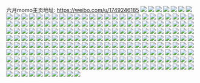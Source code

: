 六月momo主页地址: https://weibo.com/u/1749246185 
![](https://wx4.sinaimg.cn/mw2000/684360e9gy1h94th6ki63j20u014fk3t.jpg) 
![](https://wx4.sinaimg.cn/mw2000/684360e9gy1h94muqck9oj20u01497dv.jpg) 
![](https://wx4.sinaimg.cn/mw2000/684360e9gy1h94muxze65j20u014bwqw.jpg) 
![](https://wx4.sinaimg.cn/mw2000/684360e9gy1h94muzlrvxj20u0140qd7.jpg) 
![](https://wx4.sinaimg.cn/mw2000/684360e9gy1h94mur9whij20u0140gtp.jpg) 
![](https://wx4.sinaimg.cn/mw2000/684360e9gy1h94ot22vmfj20u0140n54.jpg) 
![](https://wx4.sinaimg.cn/mw2000/684360e9gy1h94osek520j20u0140dnt.jpg) 
![](https://wx4.sinaimg.cn/mw2000/684360e9gy1h94murwv0tj20u00u0441.jpg) 
![](https://wx4.sinaimg.cn/mw2000/684360e9gy1h94ovriw5fj20u0140aet.jpg) 
![](https://wx4.sinaimg.cn/mw2000/684360e9gy1h94musp4iaj20u0140tg5.jpg) 
![](https://wx4.sinaimg.cn/mw2000/684360e9gy1h94mutohkkj20u0140drd.jpg) 
![](https://wx4.sinaimg.cn/mw2000/684360e9gy1h94muvos67j20u0140aj9.jpg) 
![](https://wx4.sinaimg.cn/mw2000/684360e9gy1h8tcctwzuyj21xt2l3npe.jpg) 
![](https://wx4.sinaimg.cn/mw2000/684360e9gy1h8k0iprblcj20u0140ag9.jpg) 
![](https://wx4.sinaimg.cn/mw2000/684360e9gy1h8k0iozw99j20u0140tie.jpg) 
![](https://wx4.sinaimg.cn/mw2000/684360e9gy1h8k0iqtfkmj20u0140k02.jpg) 
![](https://wx4.sinaimg.cn/mw2000/684360e9gy1h8k0irmfv9j20u014045g.jpg) 
![](https://wx4.sinaimg.cn/mw2000/684360e9gy1h8k0isxw9cj20u0140jxs.jpg) 
![](https://wx4.sinaimg.cn/mw2000/684360e9gy1h8k0iu2d3dj20u014047t.jpg) 
![](https://wx4.sinaimg.cn/mw2000/684360e9gy1h8fch5129jj22c0340kjl.jpg) 
![](https://wx4.sinaimg.cn/mw2000/684360e9gy1h8fch7a126j22c0340qv5.jpg) 
![](https://wx4.sinaimg.cn/mw2000/684360e9gy1h8fch92xdxj22c0340u0x.jpg) 
![](https://wx4.sinaimg.cn/mw2000/684360e9gy1h8fchxr3qwj22c0340kjn.jpg) 
![](https://wx4.sinaimg.cn/mw2000/684360e9gy1h861h18b71j20u0140wjt.jpg) 
![](https://wx4.sinaimg.cn/mw2000/684360e9gy1h861h24g2oj20u0140jzm.jpg) 
![](https://wx4.sinaimg.cn/mw2000/684360e9gy1h861h36mz3j20u0140k0a.jpg) 
![](https://wx4.sinaimg.cn/mw2000/684360e9gy1h861h3wau0j20u0140n37.jpg) 
![](https://wx4.sinaimg.cn/mw2000/684360e9gy1h861h4lusaj20u0140dn3.jpg) 
![](https://wx4.sinaimg.cn/mw2000/684360e9gy1h861h5d2ewj20u0140n2i.jpg) 
![](https://wx4.sinaimg.cn/mw2000/684360e9gy1h861h0fsqpj20u0140ai4.jpg) 
![](https://wx4.sinaimg.cn/mw2000/684360e9gy1h861h69ql3j21400u0tik.jpg) 
![](https://wx4.sinaimg.cn/mw2000/684360e9gy1h861h706sfj20u0140age.jpg) 
![](https://wx4.sinaimg.cn/mw2000/684360e9gy1h7wm7ldsvxj20u014045w.jpg) 
![](https://wx4.sinaimg.cn/mw2000/684360e9gy1h7wm7ni9fuj20u0140n3k.jpg) 
![](https://wx4.sinaimg.cn/mw2000/684360e9gy1h7vs2ado8vj23402c0kjl.jpg) 
![](https://wx4.sinaimg.cn/mw2000/684360e9gy1h7vs2cfda9j21k0160qse.jpg) 
![](https://wx4.sinaimg.cn/mw2000/684360e9gy1h7vs2h0gphj23402c0npd.jpg) 
![](https://wx4.sinaimg.cn/mw2000/684360e9gy1h7f7tgwvbbj20u014046o.jpg) 
![](https://wx4.sinaimg.cn/mw2000/684360e9gy1h7f7ti2rowj20u01hc43p.jpg) 
![](https://wx4.sinaimg.cn/mw2000/684360e9gy1h7f7tftd2fj20u0140am8.jpg) 
![](https://wx4.sinaimg.cn/mw2000/684360e9gy1h7f7tj5pm9j20u0141afb.jpg) 
![](https://wx4.sinaimg.cn/mw2000/684360e9gy1h7bryy90yjj20u014hk0m.jpg) 
![](https://wx4.sinaimg.cn/mw2000/684360e9gy1h7brywjzb6j20u0140tca.jpg) 
![](https://wx4.sinaimg.cn/mw2000/684360e9gy1h7bryzgueej20u0140tij.jpg) 
![](https://wx4.sinaimg.cn/mw2000/684360e9gy1h77fo21dtaj21ek31eqv6.jpg) 
![](https://wx4.sinaimg.cn/mw2000/684360e9gy1h77fs2i5aij22c0340hdt.jpg) 
![](https://wx4.sinaimg.cn/mw2000/684360e9gy1h77fr2ocytj22jp3ecx6q.jpg) 
![](https://wx4.sinaimg.cn/mw2000/684360e9gy1h77fnjxm3wj22c0340qv5.jpg) 
![](https://wx4.sinaimg.cn/mw2000/684360e9gy1h77g2th0p6j22dc35sb2a.jpg) 
![](https://wx4.sinaimg.cn/mw2000/684360e9gy1h77g2qkswfj22c0340u0x.jpg) 
![](https://wx4.sinaimg.cn/mw2000/684360e9gy1h70dyt3zvej20u0140mz0.jpg) 
![](https://wx4.sinaimg.cn/mw2000/684360e9gy1h70dyxxcurj20u0140126.jpg) 
![](https://wx4.sinaimg.cn/mw2000/684360e9gy1h70dyprm1oj20u0140q8l.jpg) 
![](https://wx4.sinaimg.cn/mw2000/684360e9gy1h70dz11f0mj20u0140jyu.jpg) 
![](https://wx4.sinaimg.cn/mw2000/684360e9gy1h6ycum10odj23402c0qv7.jpg) 
![](https://wx4.sinaimg.cn/mw2000/684360e9gy1h6ycuo1dpcj22c0340u0x.jpg) 
![](https://wx4.sinaimg.cn/mw2000/684360e9gy1h6ycuppz70j22c0340npd.jpg) 
![](https://wx4.sinaimg.cn/mw2000/684360e9gy1h6ycuj27wij22c0340u0x.jpg) 
![](https://wx4.sinaimg.cn/mw2000/684360e9gy1h6wyqjnepuj20zg10ygw8.jpg) 
![](https://wx4.sinaimg.cn/mw2000/684360e9ly1h6vhagzl9lj20u0140n6r.jpg) 
![](https://wx4.sinaimg.cn/mw2000/684360e9ly1h6vhai4xcdj20u0140aeb.jpg) 
![](https://wx4.sinaimg.cn/mw2000/684360e9ly1h6vhaiz4kkj20u0140af3.jpg) 
![](https://wx4.sinaimg.cn/mw2000/684360e9ly1h6vhaky5zyj20u0140goi.jpg) 
![](https://wx4.sinaimg.cn/mw2000/684360e9ly1h6vhajx0pfj20u0140wmu.jpg) 
![](https://wx4.sinaimg.cn/mw2000/684360e9ly1h6vhalta8yj20u0140n07.jpg) 
![](https://wx4.sinaimg.cn/mw2000/684360e9ly1h6vhangd00j20u0140taz.jpg) 
![](https://wx4.sinaimg.cn/mw2000/684360e9ly1h6vhao5vv3j20u0140wf4.jpg) 
![](https://wx4.sinaimg.cn/mw2000/684360e9ly1h6tcn3fok0j20u01t0gqp.jpg) 
![](https://wx4.sinaimg.cn/mw2000/684360e9ly1h6tcn48h2bj20u01bnn61.jpg) 
![](https://wx4.sinaimg.cn/mw2000/684360e9ly1h6tcn4zywfj20u01bn76e.jpg) 
![](https://wx4.sinaimg.cn/mw2000/684360e9ly1h6tcn25afhj20u01bnwhg.jpg) 
![](https://wx4.sinaimg.cn/mw2000/684360e9ly1h6sin3atoxj22b232p1kz.jpg) 
![](https://wx4.sinaimg.cn/mw2000/684360e9ly1h6sinfar77j21cz2y3u0x.jpg) 
![](https://wx4.sinaimg.cn/mw2000/684360e9ly1h6sin1emhlj211u1krdx5.jpg) 
![](https://wx4.sinaimg.cn/mw2000/684360e9ly1h6simrwkfkj21uy2h9k1i.jpg) 
![](https://wx4.sinaimg.cn/mw2000/684360e9ly1h6sio0uvjej22bz340hdy.jpg) 
![](https://wx4.sinaimg.cn/mw2000/684360e9ly1h6sinacm7tj22b232pe82.jpg) 
![](https://wx4.sinaimg.cn/mw2000/684360e9ly1h6sin0r701j22bz340zrh.jpg) 
![](https://wx4.sinaimg.cn/mw2000/684360e9ly1h6siopvy3lj22952x9e83.jpg) 
![](https://wx4.sinaimg.cn/mw2000/684360e9ly1h6sioj67b4j227k4ex1l1.jpg) 
![](https://wx4.sinaimg.cn/mw2000/684360e9ly1h6sino8697j22bz340kjn.jpg) 
![](https://wx4.sinaimg.cn/mw2000/684360e9ly1h6sio35rk0j22952x9e82.jpg) 
![](https://wx4.sinaimg.cn/mw2000/684360e9ly1h6siolv2w7j22952x9x6p.jpg) 
![](https://wx4.sinaimg.cn/mw2000/684360e9ly1h6rdklh0rbj230726y7wk.jpg) 
![](https://wx4.sinaimg.cn/mw2000/684360e9ly1h6rdkpl3m3j22952x9b2b.jpg) 
![](https://wx4.sinaimg.cn/mw2000/684360e9ly1h6rdknaz9ej22952x9hdu.jpg) 
![](https://wx4.sinaimg.cn/mw2000/684360e9ly1h6rdlflelwj22c0340npd.jpg) 
![](https://wx4.sinaimg.cn/mw2000/684360e9ly1h6rdlgfr01j20u0140aj0.jpg) 
![](https://wx4.sinaimg.cn/mw2000/684360e9ly1h6rdl0yualj22c01r0npg.jpg) 
![](https://wx4.sinaimg.cn/mw2000/684360e9ly1h6rdkrqr2gj20ur18s1kx.jpg) 
![](https://wx4.sinaimg.cn/mw2000/684360e9ly1h6rdkhnplmj22c0340kjo.jpg) 
![](https://wx4.sinaimg.cn/mw2000/684360e9ly1h6rdlhe1ltj22c02c0npd.jpg) 
![](https://wx4.sinaimg.cn/mw2000/684360e9gy1h6j7505vrgj20u01407dd.jpg) 
![](https://wx4.sinaimg.cn/mw2000/684360e9gy1h6j750rhzuj20u0140aen.jpg) 
![](https://wx4.sinaimg.cn/mw2000/684360e9gy1h6j751hw77j20u0140qd3.jpg) 
![](https://wx4.sinaimg.cn/mw2000/684360e9gy1h6j752hrsxj20u0140139.jpg) 
![](https://wx4.sinaimg.cn/mw2000/684360e9gy1h6j74yz8p1j20w40u00yg.jpg) 
![](https://wx4.sinaimg.cn/mw2000/684360e9gy1h6j753s1vaj20u0140gtz.jpg) 
![](https://wx4.sinaimg.cn/mw2000/684360e9gy1h6j7536xogj20u01407bj.jpg) 
![](https://wx4.sinaimg.cn/mw2000/684360e9gy1h6j77e2exkj20u01400u0.jpg) 
![](https://wx4.sinaimg.cn/mw2000/684360e9gy1h6j77czu7nj20u0140n2i.jpg) 
![](https://wx4.sinaimg.cn/mw2000/684360e9gy1h66ipnnistj20u0140gqi.jpg) 
![](https://wx4.sinaimg.cn/mw2000/684360e9gy1h66iplxm3gj20u014010o.jpg) 
![](https://wx4.sinaimg.cn/mw2000/684360e9gy1h66ippkx71j20u01400ym.jpg) 
![](https://wx4.sinaimg.cn/mw2000/684360e9gy1h66ipre2imj20u0140wjw.jpg) 
![](https://wx4.sinaimg.cn/mw2000/684360e9gy1h66ipka6grj20u0140adt.jpg) 
![](https://wx4.sinaimg.cn/mw2000/684360e9gy1h66iptp4d3j20u0140wmw.jpg) 
![](https://wx4.sinaimg.cn/mw2000/684360e9gy1h66ipuz1hej20u0140wl0.jpg) 
![](https://wx4.sinaimg.cn/mw2000/684360e9gy1h66ipvvr7yj20u0140aax.jpg) 
![](https://wx4.sinaimg.cn/mw2000/684360e9gy1h66ipx96g4j20u0140n08.jpg) 
![](https://wx4.sinaimg.cn/mw2000/684360e9gy1h66iq1uapwj20u014077u.jpg) 
![](https://wx4.sinaimg.cn/mw2000/684360e9gy1h62le578oij20u0190q7a.jpg) 
![](https://wx4.sinaimg.cn/mw2000/684360e9gy1h62le631jxj20u0190dj3.jpg) 
![](https://wx4.sinaimg.cn/mw2000/684360e9gy1h62ldsm9r8j20u0190gpq.jpg) 
![](https://wx4.sinaimg.cn/mw2000/684360e9gy1h60ou2sxu0j20u01400u1.jpg) 
![](https://wx4.sinaimg.cn/mw2000/684360e9gy1h60ou1wzamj20u0140tb2.jpg) 
![](https://wx4.sinaimg.cn/mw2000/684360e9gy1h60ou0wfs8j20u014040h.jpg) 
![](https://wx4.sinaimg.cn/mw2000/684360e9gy1h5yao4cohcj219h0u049i.jpg) 
![](https://wx4.sinaimg.cn/mw2000/684360e9gy1h5yao5bdphj20u01907dt.jpg) 
![](https://wx4.sinaimg.cn/mw2000/684360e9gy1h5yao6rwiej20u01907ka.jpg) 
![](https://wx4.sinaimg.cn/mw2000/684360e9gy1h5yapexqhsj20u0190tco.jpg) 
![](https://wx4.sinaimg.cn/mw2000/684360e9gy1h5yao7o5xaj21900u0tc2.jpg) 
![](https://wx4.sinaimg.cn/mw2000/684360e9gy1h5yapfpvmtj20u019013a.jpg) 
![](https://wx4.sinaimg.cn/mw2000/684360e9gy1h5yapgk6e9j20u0190ajw.jpg) 
![](https://wx4.sinaimg.cn/mw2000/684360e9gy1h5yapdz0g2j21900u00yh.jpg) 
![](https://wx4.sinaimg.cn/mw2000/684360e9gy1h5yapheycej20u0190tks.jpg) 
![](https://wx4.sinaimg.cn/mw2000/684360e9gy1h5yapi8haaj20u019012m.jpg) 
![](https://wx4.sinaimg.cn/mw2000/684360e9gy1h5nz7xtwnxj20u0140grc.jpg) 
![](https://wx4.sinaimg.cn/mw2000/684360e9gy1h5nz7p0qw0j20u0140ter.jpg) 
![](https://wx4.sinaimg.cn/mw2000/684360e9gy1h5nz7r5dc7j21400u046q.jpg) 
![](https://wx4.sinaimg.cn/mw2000/684360e9gy1h5nz7m4aopj20u0140tfh.jpg) 
![](https://wx4.sinaimg.cn/mw2000/684360e9gy1h5nz7tetdkj20u014048q.jpg) 
![](https://wx4.sinaimg.cn/mw2000/684360e9gy1h5nz7s0w9pj21400u0gsr.jpg) 
![](https://wx4.sinaimg.cn/mw2000/684360e9gy1h5nz7un4izj20u0140grt.jpg) 
![](https://wx4.sinaimg.cn/mw2000/684360e9gy1h5nz7wlvgkj21400u0dlw.jpg) 
![](https://wx4.sinaimg.cn/mw2000/684360e9gy1h5nz7pu863j20u0140gqq.jpg) 
![](https://wx4.sinaimg.cn/mw2000/684360e9gy1h5nz7o564zj20u0140n6d.jpg) 
![](https://wx4.sinaimg.cn/mw2000/684360e9gy1h5nz7mpulej20u01400yf.jpg) 
![](https://wx4.sinaimg.cn/mw2000/684360e9gy1h5lnstfo7wj23402c04qr.jpg) 
![](https://wx4.sinaimg.cn/mw2000/684360e9gy1h5lnsut139j22c0340u0y.jpg) 
![](https://wx4.sinaimg.cn/mw2000/684360e9gy1h5lnsw85wij22c0340kjm.jpg) 
![](https://wx4.sinaimg.cn/mw2000/684360e9gy1h5lnsxwo6jj22c0340u0y.jpg) 
![](https://wx4.sinaimg.cn/mw2000/684360e9gy1h5fioln2xej20tv0szdks.jpg) 
![](https://wx4.sinaimg.cn/mw2000/684360e9gy1h4vrr6vdbzj22c0340qv6.jpg) 
![](https://wx4.sinaimg.cn/mw2000/684360e9gy1h4vrr4x022j22c033yb2b.jpg) 
![](https://wx4.sinaimg.cn/mw2000/684360e9gy1h4vrrdidq0j22c0340e82.jpg) 
![](https://wx4.sinaimg.cn/mw2000/684360e9gy1h4vrr1bamej22c0340x6q.jpg) 
![](https://wx4.sinaimg.cn/mw2000/684360e9gy1h4vrrgzk00j21kw2dc4qq.jpg) 
![](https://wx4.sinaimg.cn/mw2000/684360e9gy1h4vrr8ro0oj22c03404qq.jpg) 
![](https://wx4.sinaimg.cn/mw2000/684360e9gy1h4vrres40jj22c0340hdu.jpg) 
![](https://wx4.sinaimg.cn/mw2000/684360e9gy1h4vrra1n3dj22c03404qq.jpg) 
![](https://wx4.sinaimg.cn/mw2000/684360e9gy1h4vrrbt778j22c03404qr.jpg) 
![](https://wx4.sinaimg.cn/mw2000/684360e9gy1h4vrri4kfij22c03407wi.jpg) 
![](https://wx4.sinaimg.cn/mw2000/684360e9gy1h4vrrjkxwrj22c0340qv6.jpg) 
![](https://wx4.sinaimg.cn/mw2000/684360e9gy1h4vrrl06dzj22c0340qv6.jpg) 
![](https://wx4.sinaimg.cn/mw2000/684360e9gy1h4r7efvzebj20yi1fm7rz.jpg) 
![](https://wx4.sinaimg.cn/mw2000/684360e9gy1h4pgxjz5ttj22c0340npf.jpg) 
![](https://wx4.sinaimg.cn/mw2000/684360e9gy1h4pgxi2mebj22c0340e82.jpg) 
![](https://wx4.sinaimg.cn/mw2000/684360e9gy1h4pgxgbl24j22c03407wj.jpg) 
![](https://wx4.sinaimg.cn/mw2000/684360e9gy1h4lhqxrwg4j20u00u0793.jpg) 
![](https://wx4.sinaimg.cn/mw2000/684360e9gy1h4euruk1v1j20u0180k0f.jpg) 
![](https://wx4.sinaimg.cn/mw2000/684360e9gy1h4eurtlg6gj20u00u046s.jpg) 
![](https://wx4.sinaimg.cn/mw2000/684360e9gy1h4eurvncsnj20u01ab11q.jpg) 
![](https://wx4.sinaimg.cn/mw2000/684360e9gy1h4eurwg8n9j20u0140n5g.jpg) 
![](https://wx4.sinaimg.cn/mw2000/684360e9gy1h4eurx5fxcj20u014011f.jpg) 
![](https://wx4.sinaimg.cn/mw2000/684360e9gy1h4eurstzbjj20u01hcdpi.jpg) 
![](https://wx4.sinaimg.cn/mw2000/684360e9gy1h41v3sb7frj20u01sw7ji.jpg) 
![](https://wx4.sinaimg.cn/mw2000/684360e9gy1h41v3tk8d3j20u013zakt.jpg) 
![](https://wx4.sinaimg.cn/mw2000/684360e9gy1h41v3qxi1lj20u01sw7jk.jpg) 
![](https://wx4.sinaimg.cn/mw2000/684360e9gy1h41v3wj4t7j20u01sw7ki.jpg) 
![](https://wx4.sinaimg.cn/mw2000/684360e9gy1h4160b2ckkj20u0191wmy.jpg) 
![](https://wx4.sinaimg.cn/mw2000/684360e9gy1h41607lf0ej20u0140te2.jpg) 
![](https://wx4.sinaimg.cn/mw2000/684360e9gy1h41606po5xj20u0190110.jpg) 
![](https://wx4.sinaimg.cn/mw2000/684360e9gy1h4160st2awj20u0190wq5.jpg) 
![](https://wx4.sinaimg.cn/mw2000/684360e9gy1h41604krmwj20u0190n7k.jpg) 
![](https://wx4.sinaimg.cn/mw2000/684360e9gy1h41625ivzej20u0190aj3.jpg) 
![](https://wx4.sinaimg.cn/mw2000/684360e9gy1h3wb6d290jj20u011ojzy.jpg) 
![](https://wx4.sinaimg.cn/mw2000/684360e9gy1h3wb6cg62lj20u0140guu.jpg) 
![](https://wx4.sinaimg.cn/mw2000/684360e9gy1h3wb6dtrw7j20u0140jyx.jpg) 
![](https://wx4.sinaimg.cn/mw2000/684360e9gy1h3wb6i0k6dj20u0140k1k.jpg) 
![](https://wx4.sinaimg.cn/mw2000/684360e9gy1h3wb6ilpuej20u0140k41.jpg) 
![](https://wx4.sinaimg.cn/mw2000/684360e9gy1h3wb6bjkm8j20u0140qgg.jpg) 
![](https://wx4.sinaimg.cn/mw2000/684360e9gy1h3wb6gjkvpj20u0140wlv.jpg) 
![](https://wx4.sinaimg.cn/mw2000/684360e9gy1h3wb6flc2aj20u0140n57.jpg) 
![](https://wx4.sinaimg.cn/mw2000/684360e9gy1h3wb6hf8y1j20u0174117.jpg) 
![](https://wx4.sinaimg.cn/mw2000/684360e9gy1h3wb6ehhrkj20u0140ahz.jpg) 
![](https://wx4.sinaimg.cn/mw2000/684360e9gy1h3wb6g3lf1j20u0140jyt.jpg) 
![](https://wx4.sinaimg.cn/mw2000/684360e9gy1h3v1ok94uoj20u0156grn.jpg) 
![](https://wx4.sinaimg.cn/mw2000/684360e9gy1h3v1ojco4uj20u0140q6y.jpg) 
![](https://wx4.sinaimg.cn/mw2000/684360e9gy1h3v1olx9z6j20u014044h.jpg) 
![](https://wx4.sinaimg.cn/mw2000/684360e9gy1h3v1on196cj20u01407c1.jpg) 
![](https://wx4.sinaimg.cn/mw2000/684360e9gy1h3v1oqkhd3j20u0140n2k.jpg) 
![](https://wx4.sinaimg.cn/mw2000/684360e9gy1h3v1onx1z3j20u01407az.jpg) 
![](https://wx4.sinaimg.cn/mw2000/684360e9gy1h3v1oot75mj20u0140agt.jpg) 
![](https://wx4.sinaimg.cn/mw2000/684360e9gy1h3v1oq21i4j20u10u0jv1.jpg) 
![](https://wx4.sinaimg.cn/mw2000/684360e9gy1h3v1opi2qaj20u0156wku.jpg) 
![](https://wx4.sinaimg.cn/mw2000/684360e9gy1h3rr7d1gd0j20u0140tgw.jpg) 
![](https://wx4.sinaimg.cn/mw2000/684360e9gy1h3rr78712xj20u014046u.jpg) 
![](https://wx4.sinaimg.cn/mw2000/684360e9gy1h3rr664zrsj20u0140ahz.jpg) 
![](https://wx4.sinaimg.cn/mw2000/684360e9gy1h3rr6ex7svj20u01407be.jpg) 
![](https://wx4.sinaimg.cn/mw2000/684360e9gy1h3rr7nyiovj20u015313r.jpg) 
![](https://wx4.sinaimg.cn/mw2000/684360e9gy1h3rr6mxx8dj20u0140gsh.jpg) 
![](https://wx4.sinaimg.cn/mw2000/684360e9gy1h3rr6x795aj20u01407f1.jpg) 
![](https://wx4.sinaimg.cn/mw2000/684360e9gy1h3rr6855cgj20u0140tcz.jpg) 
![](https://wx4.sinaimg.cn/mw2000/684360e9gy1h3rr71p6w8j20u0140th1.jpg) 
![](https://wx4.sinaimg.cn/mw2000/684360e9gy1h3n51deh0yj22c0340qv6.jpg) 
![](https://wx4.sinaimg.cn/mw2000/684360e9gy1h3n51fv27aj22c03401ky.jpg) 
![](https://wx4.sinaimg.cn/mw2000/684360e9gy1h3n51qc9ivj21j02pskjl.jpg) 
![](https://wx4.sinaimg.cn/mw2000/684360e9gy1h3kvskmfz4j22c0340npe.jpg) 
![](https://wx4.sinaimg.cn/mw2000/684360e9gy1h3kvsitbeaj22c0340x6r.jpg) 
![](https://wx4.sinaimg.cn/mw2000/684360e9gy1h3kvsp1jcwj22c0340nph.jpg) 
![](https://wx4.sinaimg.cn/mw2000/684360e9gy1h3kvsqnaoij21mz2j5qv5.jpg) 
![](https://wx4.sinaimg.cn/mw2000/684360e9gy1h3kvsyo1qsj22c0340u10.jpg) 
![](https://wx4.sinaimg.cn/mw2000/684360e9gy1h3kvssrwc0j22c0340kjn.jpg) 
![](https://wx4.sinaimg.cn/mw2000/684360e9gy1h3kvsw8f0hj22c0340kjo.jpg) 
![](https://wx4.sinaimg.cn/mw2000/684360e9gy1h3kvt0il4rj22c0340hdu.jpg) 
![](https://wx4.sinaimg.cn/mw2000/684360e9gy1h3kvt3pch5j22an3404qr.jpg) 
